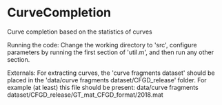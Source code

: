 # CurveCompletion
Curve completion based on the statistics of curves


Running the code:
Change the working directory to 'src', configure parameters by running the first section of 'util.m', and then run any other section.

Externals:
For extracting curves, the 'curve fragments dataset' should be placed in the 'data/curve fragments dataset/CFGD_release' folder. For example (at least) this file should be present:
data/curve fragments dataset/CFGD_release/GT_mat_CFGD_format/2018.mat


